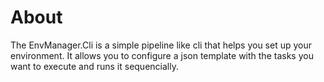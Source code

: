 # About
The EnvManager.Cli is a simple pipeline like cli that helps you set up your environment. It allows you to configure a json template with the tasks you want to execute and runs it sequencially.
